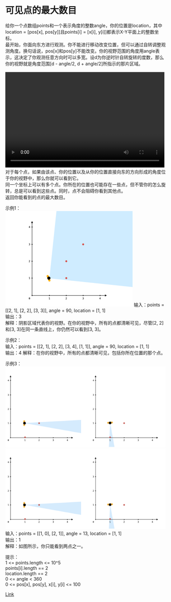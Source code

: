 <h1>可见点的最大数目</h1>

给你一个点数组points和一个表示角度的整数angle，你的位置是location，其中location = [pos[x], pos[y]]且points[i] = [x[i], y[i]]都表示X-Y平面上的整数坐标。</br>
最开始，你面向东方进行观测。你不能进行移动改变位置，但可以通过自转调整观测角度。换句话说，pos[x]和pos[y]不能改变。你的视野范围的角度用angle表示，这决定了你观测任意方向时可以多宽。设d为你逆时针自转旋转的度数，那么你的视野就是角度范围[d - angle/2, d + angle/2]所指示的那片区域。</br>
</br><video src="./video/angle.mp4" controls="controls" width="500" height="300"></video></br>
对于每个点，如果由该点、你的位置以及从你的位置直接向东的方向形成的角度位于你的视野中，那么你就可以看到它。</br>
同一个坐标上可以有多个点。你所在的位置也可能存在一些点，但不管你的怎么旋转，总是可以看到这些点。同时，点不会阻碍你看到其他点。</br>
返回你能看到的点的最大数目。</br>

示例1：</br>
![](./image/1.png)
输入：points = [[2, 1], [2, 2], [3, 3]], angle = 90, location = [1, 1]</br>
输出：3</br>
解释：阴影区域代表你的视野。在你的视野中，所有的点都清晰可见，尽管[2, 2]和[3, 3]在同一条直线上，你仍然可以看到[3, 3]。</br>

示例2：</br>
输入：points = [[2, 1], [2, 2], [3, 4], [1, 1]], angle = 90, location = [1, 1]</br>
输出：4
解释：在你的视野中，所有的点都清晰可见，包括你所在位置的那个点。</br>

示例3：</br>
![](./image/2.png)![](./image/3.png)</br>
输入：points = [[1, 0], [2, 1]], angle = 13, location = [1, 1]</br>
输出：1</br>
解释：如图所示，你只能看到两点之一。</br>

提示：</br>
1 <= points.length <= 10^5</br>
points[i].length == 2</br>
location.length == 2</br>
0 <= angle < 360</br>
0 <= pos[x], pos[y], x[i], y[i] <= 100</br>

[Link](https://leetcode-cn.com/problems/maximum-number-of-visible-points/)